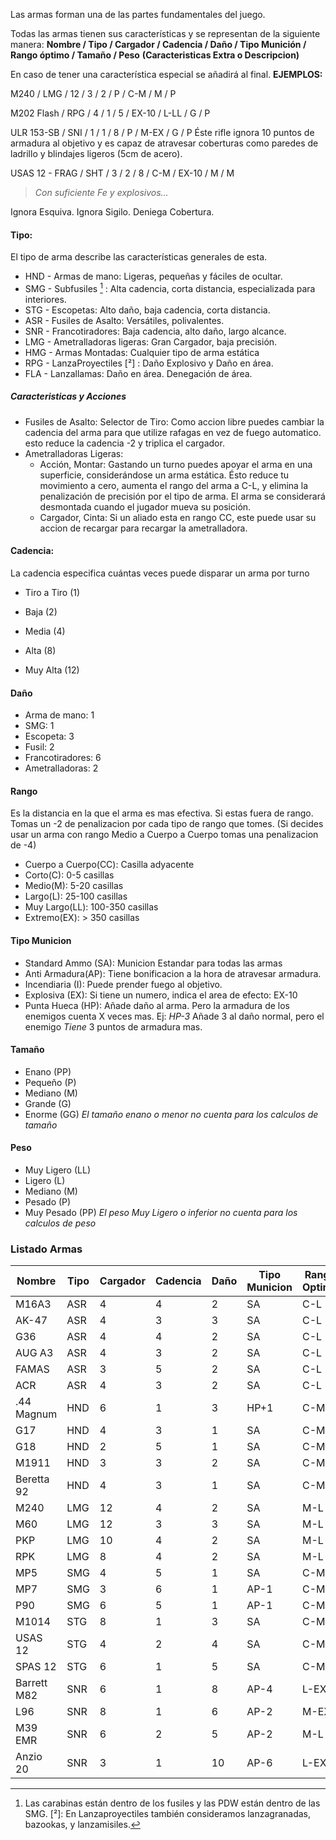 Las armas forman una de las partes fundamentales del juego.

Todas las armas tienen sus características y se representan de la siguiente manera:
 **Nombre / Tipo / Cargador / Cadencia / Daño / Tipo Munición / Rango óptimo / Tamaño / Peso**
 **(Caracteristicas Extra o Descripcion)**

En caso de tener una característica especial se añadirá al final.
**EJEMPLOS:**

M240 / LMG / 12 / 3 / 2 / P / C-M / M / P

M202 Flash / RPG / 4 /  1 / 5 / EX-10 / L-LL / G / P

ULR 153-SB / SNI / 1 / 1 / 8 / P / M-EX / G / P
 Éste rifle ignora 10 puntos de armadura al objetivo y es capaz de atravesar coberturas como paredes de ladrillo y blindajes ligeros (5cm de acero).

USAS 12 - FRAG / SHT / 3 / 2 / 8 / C-M / EX-10 / M / M
> *Con suficiente Fe y explosivos...*  
 
Ignora Esquiva.
Ignora Sigilo.
Deniega Cobertura.

#### Tipo:

El tipo de arma describe las características generales de esta.

- HND - Armas de mano: Ligeras, pequeñas y fáciles de ocultar.
- SMG - Subfusiles [^1] : Alta cadencia, corta distancia, especializada para interiores.
- STG - Escopetas: Alto daño, baja cadencia, corta distancia.
- ASR - Fusiles de Asalto: Versátiles, polivalentes.
- SNR - Francotiradores: Baja cadencia, alto daño, largo alcance.
- LMG - Ametralladoras ligeras: Gran Cargador, baja precisión.
- HMG - Armas Montadas: Cualquier tipo de arma estática
- RPG - LanzaProyectiles [²] : Daño Explosivo y Daño en área.
- FLA - Lanzallamas: Daño en área. Denegación de área.

[^1]: Las carabinas están dentro de los fusiles y las PDW están dentro de las SMG.
[²]:  En Lanzaproyectiles también consideramos lanzagranadas, bazookas, y lanzamisiles.

##### Caracteristicas y Acciones

- Fusiles de Asalto:
	Selector de Tiro: Como accion libre puedes cambiar la cadencia del arma para que utilize rafagas en vez de fuego automatico. esto reduce la cadencia -2 y triplica el cargador.
- Ametralladoras Ligeras:
	- Acción, Montar: Gastando un turno puedes apoyar el arma en una superficie, considerándose un arma estática.
		Ésto reduce tu movimiento a cero, aumenta el rango del arma a C-L, y elimina la penalización de precisión por el tipo de arma. El arma se considerará desmontada cuando el jugador mueva su posición.
	- Cargador, Cinta: Si un aliado esta en rango CC, este puede usar su accion de recargar para recargar la ametralladora. 

#### Cadencia:

La cadencia especifica cuántas veces puede disparar un arma por turno

- Tiro a Tiro (1)

- Baja (2)
- Media (4)
- Alta (8)
- Muy Alta (12)

#### Daño

- Arma de mano: 1
- SMG: 1
- Escopeta: 3
- Fusil: 2
- Francotiradores: 6
- Ametralladoras: 2

#### Rango

Es la distancia en la que el arma es mas efectiva. Si estas fuera de rango. Tomas un -2 de penalizacion por cada tipo de rango que tomes. (Si decides usar un arma con rango Medio a Cuerpo a Cuerpo tomas una penalizacion de -4)

- Cuerpo a Cuerpo(CC): Casilla adyacente
- Corto(C): 0-5 casillas
- Medio(M): 5-20 casillas
- Largo(L): 25-100 casillas
- Muy Largo(LL): 100-350 casillas
- Extremo(EX): \> 350 casillas

#### Tipo Municion

- Standard Ammo (SA): Municion Estandar para todas las armas
- Anti Armadura(AP): Tiene bonificacion a la hora de atravesar armadura. 
- Incendiaria (I): Puede prender fuego al objetivo.
- Explosiva (EX): Si tiene un numero, indica el area de efecto: EX-10
- Punta Hueca (HP): Añade daño al arma. Pero la armadura de los enemigos cuenta X veces mas. Ej: *HP-3* Añade 3 al daño normal, pero el enemigo *Tiene* 3 puntos de armadura mas.

#### Tamaño

- Enano (PP)
- Pequeño (P)
- Mediano (M)
- Grande (G)
- Enorme (GG)
 *El tamaño enano o menor no cuenta para los calculos de tamaño*

#### Peso

- Muy Ligero (LL)
- Ligero (L)
- Mediano (M)
- Pesado (P)
- Muy Pesado (PP)
  *El peso Muy Ligero o inferior no cuenta para los calculos de peso*

### Listado Armas
| Nombre      | Tipo | Cargador | Cadencia | Daño | Tipo Municion | Rango Optimo | Tamaño | Peso | Descripcion |
| ----------- | ---- | -------- | -------- | ---- | ------------- | ------------ | ------ | ---- | ----------- |
| M16A3       | ASR  | 4        | 4        | 2    | SA            | C-L          | M      | M    |             |
| AK-47       | ASR  | 4        | 3        | 3    | SA            | C-L          | M      | M    |             |
| G36         | ASR  | 4        | 4        | 2    | SA            | C-L          | M      | M    |             |
| AUG A3      | ASR  | 4        | 3        | 2    | SA            | C-L          | M      | M    |             |
| FAMAS       | ASR  | 3        | 5        | 2    | SA            | C-L          | M      | M    |             |
| ACR         | ASR  | 4        | 3        | 2    | SA            | C-L          | M      | M    |             |
| .44 Magnum  | HND  | 6        | 1        | 3    | HP+1          | C-M          | S      | L    |             |
| G17         | HND  | 4        | 3        | 1    | SA            | C-M          | S      | L    |             |
| G18         | HND  | 2        | 5        | 1    | SA            | C-M          | S      | L    |             |
| M1911       | HND  | 3        | 3        | 2    | SA            | C-M          | S      | L    |             |
| Beretta 92  | HND  | 4        | 3        | 1    | SA            | C-M          | S      | L    |             |
| M240        | LMG  | 12       | 4        | 2    | SA            | M-L          | L      | P    |             |
| M60         | LMG  | 12       | 3        | 3    | SA            | M-L          | L      | P    |             |
| PKP         | LMG  | 10       | 4        | 2    | SA            | M-L          | L      | P    |             |
| RPK         | LMG  | 8        | 4        | 2    | SA            | M-L          | L      | P    |             |
| MP5         | SMG  | 4        | 5        | 1    | SA            | C-M          | S      | L    |             |
| MP7         | SMG  | 3        | 6        | 1    | AP-1          | C-M          | S      | L    |             |
| P90         | SMG  | 6        | 5        | 1    | AP-1          | C-M          | S      | L    |             |
| M1014       | STG  | 8        | 1        | 3    | SA            | C-M          | M      | M    |             |
| USAS 12     | STG  | 4        | 2        | 4    | SA            | C-M          | M      | M    |             |
| SPAS 12     | STG  | 6        | 1        | 5    | SA            | C-M          | M      | M    |             |
| Barrett M82 | SNR  | 6        | 1        | 8    | AP-4          | L-EX         | L      | P    |             |
| L96         | SNR  | 8        | 1        | 6    | AP-2          | M-EX         | L      | M    |             |
| M39 EMR     | SNR  | 6        | 2        | 5    | AP-2          | M-L          | L      | P    |             |
| Anzio 20    | SNR  | 3        | 1        | 10   | AP-6          | L-EX         | L      | P    |             |